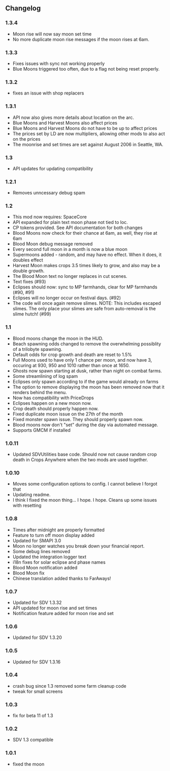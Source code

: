 ## Changelog
### 1.3.4
 - Moon rise will now say moon set time
 - No more duplicate moon rise messages if the moon rises at 6am.

### 1.3.3
 - Fixes issues with sync not working properly
 - Blue Moons triggered too often, due to a flag not being reset properly.

### 1.3.2
 - fixes an issue with shop replacers

### 1.3.1
- API now also gives more details about location on the arc.
- Blue Moons and Harvest Moons also affect prices
- Blue Moons and Harvest Moons do not have to be up to affect prices
- The prices set by LD are now multipliers, allowing other mods to also act on the prices
- The moonrise and set times are set against August 2006 in Seattle, WA.

### 1.3
- API updates for updating compatibility

### 1.2.1
- Removes unncessary debug spam

### 1.2
- This mod now requires: SpaceCore
- API expanded for plain text moon phase not tied to loc.
- CP tokens provided. See API documentation for both changes
- Blood Moons now check for their chance at 6am, as well, they rise at 6am
- Blood Moon debug message removed
- Every second full moon in a month is now a blue moon
- Supermoons added - random, and may have no effect. When it does, it doubles effect
- Harvest Moon makes crops 3.5 times likely to grow, and also may be a double growth.
- The Blood Moon text no longer replaces in cut scenes.
- Text fixes (#93)
- Eclipses should now: sync to MP farmhands, clear for MP farmhands (#90, #91)
- Eclipses will no longer occur on festival days. (#92)
- The code will once again remove slimes. NOTE: This includes escaped slimes. The only place your slimes are safe from auto-removal is the slime hutch! (#99)

### 1.1

- Blood moons change the moon in the HUD.
- Beach spawning odds changed to remove the overwhelming possiblity of a trilobyte spawning.
- Default odds for crop growth and death are reset to 1.5%
- Full Moons used to have only 1 chance per moon, and now have 3, occuring at 930, 950 and 1010 rather than once at 1650.
- Ghosts now spawn starting at dusk, rather than night on combat farms.
- Some streamlining of log spam
- Eclipses only spawn according to if the game would already on farms
- The option to remove displaying the moon has been removed now that it renders behind the menu.
- Now has compatibility with PriceDrops
- Eclipses happen on a new moon now.
- Crop death should properly happen now.
- Fixed duplicate moon issue on the 27th of the month
- Fixed monster spawn issue. They should properly spawn now.
- Blood moons now don't "set" during the day via automated message.
- Supports GMCM if installed

### 1.0.11

- Updated SDVUtilities base code. Should now not cause random crop death in Crops Anywhere when the two mods are used together.

### 1.0.10

- Moves some configuration options to config. I cannot believe I forgot that
- Updating readme.
- I think I fixed the moon thing... I hope. I hope. Cleans up some issues with resetting

### 1.0.8

- Times after midnight are properly formatted
- Feature to turn off moon display added
- Updated for SMAPI 3.0
- Moon no longer watches you break down your financial report.
- Some debug lines removed
- Updated the integration logger text
- i18n fixes for solar eclipse and phase names
- Blood Moon notification added
- Blood Moon fix
- Chinese translation added thanks to FarAways!

### 1.0.7

- Updated for SDV 1.3.32
- API updated for moon rise and set times
- Notification feature added for moon rise and set

### 1.0.6

- Updated for SDV 1.3.20

### 1.0.5

- Updated for SDV 1.3.16

### 1.0.4

- crash bug since 1.3 removed some farm cleanup code
- tweak for small screens

### 1.0.3

- fix for beta 11 of 1.3

### 1.0.2

- SDV 1.3 compatible

### 1.0.1

- fixed the moon
